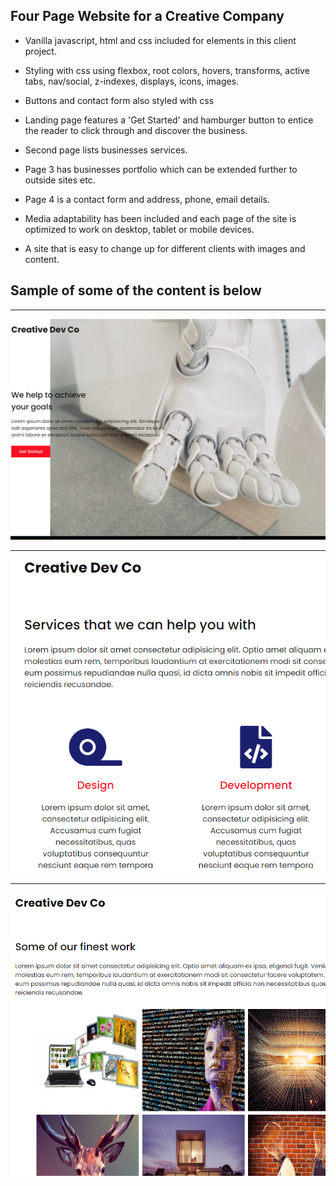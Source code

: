 Four Page Website for a Creative Company
----------------------------------------
- Vanilla javascript, html and css included for elements in this client project.
- Styling with css using flexbox, root colors, hovers, transforms, active tabs, nav/social,
 z-indexes, displays, icons, images.
- Buttons and contact form also styled with css

- Landing page features a 'Get Started' and hamburger button to entice the reader to click through and discover the business.

- Second page lists businesses services.
- Page 3 has businesses portfolio which can be extended further to outside sites etc.
- Page 4 is a contact form and address, phone, email details.

- Media adaptability has been included and each page of the site is optimized to work on desktop, tablet or mobile devices.

- A site that is easy to change up for different clients with images and content.

Sample of some of the content is below
-------------------------------

***
![title](ImgReadme.png)
***

![title](Img2Readme.PNG)
***

![title](Img3Readme.PNG)
 